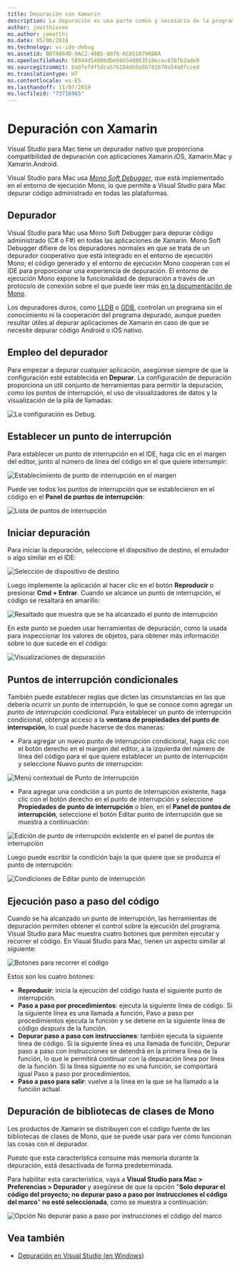 ```yaml
---
title: Depuración con Xamarin
description: La depuración es una parte común y necesaria de la programación. Como IDE consolidado, Visual Studio para Mac contiene un completo conjunto de características para facilitar la depuración. En este artículo se explica cómo usar todo el potencial de depuración de Visual Studio para Mac, desde la depuración segura a la visualización de datos.
author: jmatthiesen
ms.author: jomatthi
ms.date: 05/06/2018
ms.technology: vs-ide-debug
ms.assetid: BB7A084D-9AC2-48B5-8076-6C8518796BBA
ms.openlocfilehash: 58844d54000dbeb86548863510ecac63bfb2ade9
ms.sourcegitcommit: ba0fef4f5dca576104db9a5b702670a54a0fcced
ms.translationtype: HT
ms.contentlocale: es-ES
ms.lasthandoff: 11/07/2019
ms.locfileid: "73716965"
---
```

# <a name="debugging-with-xamarin"></a>Depuración con Xamarin

Visual Studio para Mac tiene un depurador nativo que proporciona compatibilidad de depuración con aplicaciones Xamarin.iOS, Xamarin.Mac y Xamarin.Android.

Visual Studio para Mac usa [*Mono Soft Debugger*](https://www.mono-project.com/docs/advanced/runtime/docs/soft-debugger/), que está implementado en el entorno de ejecución Mono, lo que permite a Visual Studio para Mac depurar código administrado en todas las plataformas.

## <a name="the-debugger"></a>Depurador

Visual Studio para Mac usa Mono Soft Debugger para depurar código administrado (C# o F#) en todas las aplicaciones de Xamarin. Mono Soft Debugger difiere de los depuradores normales en que se trata de un depurador cooperativo que está integrado en el entorno de ejecución Mono; el código generado y el entorno de ejecución Mono cooperan con el IDE para proporcionar una experiencia de depuración. El entorno de ejecución Mono expone la funcionalidad de depuración a través de un protocolo de conexión sobre el que puede leer más [en la documentación de Mono](https://www.mono-project.com/docs/advanced/runtime/docs/soft-debugger-wire-format/).

Los depuradores duros, como [LLDB]( http://lldb.llvm.org/index.html) o [GDB]( https://www.gnu.org/software/gdb/), controlan un programa sin el conocimiento ni la cooperación del programa depurado, aunque pueden resultar útiles al depurar aplicaciones de Xamarin en caso de que se necesite depurar código Android o iOS nativo.

## <a name="using-the-debugger"></a>Empleo del depurador

Para empezar a depurar cualquier aplicación, asegúrese siempre de que la configuración esté establecida en **Depurar**. La configuración de depuración proporciona un útil conjunto de herramientas para permitir la depuración, como los puntos de interrupción, el uso de visualizadores de datos y la visualización de la pila de llamadas:

![La configuración es Debug.](media/debugging-image_0.png)

## <a name="setting-a-breakpoint"></a>Establecer un punto de interrupción

Para establecer un punto de interrupción en el IDE, haga clic en el margen del editor, junto al número de línea del código en el que quiere interrumpir:

![Establecimiento de punto de interrupción en el margen](media/debugging-image0.png)

Puede ver todos los puntos de interrupción que se establecieron en el código en el  **Panel de puntos de interrupción**:

![Lista de puntos de interrupción](media/debugging-image0a.png)

## <a name="start-debugging"></a>Iniciar depuración

Para iniciar la depuración, seleccione el dispositivo de destino, el emulador o algo similar en el IDE:

![Selección de dispositivo de destino](media/debugging-image1.png)

Luego implemente la aplicación al hacer clic en el botón **Reproducir** o presionar **Cmd + Entrar**. Cuando se alcance un punto de interrupción, el código se resaltará en amarillo:

![Resaltado que muestra que se ha alcanzado el punto de interrupción](media/debugging-image2.png)

En este punto se pueden usar herramientas de depuración, como la usada para inspeccionar los valores de objetos, para obtener más información sobre lo que sucede en el código:

![Visualizaciones de depuración](media/debugging-image3.png)

## <a name="conditional-breakpoints"></a>Puntos de interrupción condicionales

También puede establecer reglas que dicten las circunstancias en las que debería ocurrir un punto de interrupción, lo que se conoce como agregar un *punto de interrupción condicional*. Para establecer un punto de interrupción condicional, obtenga acceso a la **ventana de propiedades del punto de interrupción**, lo cual puede hacerse de dos maneras:

* Para agregar un nuevo punto de interrupción condicional, haga clic con el botón derecho en el margen del editor, a la izquierda del número de línea del código para el que quiere establecer un punto de interrupción y seleccione Nuevo punto de interrupción:

 ![Menú contextual de Punto de interrupción](media/debugging-image4.png)

* Para agregar una condición a un punto de interrupción existente, haga clic con el botón derecho en el punto de interrupción y seleccione **Propiedades de punto de interrupción** o bien, en el **Panel de puntos de interrupción**, seleccione el botón Editar punto de interrupción que se muestra a continuación:

 ![Edición de punto de interrupción existente en el panel de puntos de interrupción](media/debugging-image5.png)

Luego puede escribir la condición bajo la que quiere que se produzca el punto de interrupción:

 ![Condiciones de Editar punto de interrupción](media/debugging-image6.png)

## <a name="stepping-through-code"></a>Ejecución paso a paso del código

Cuando se ha alcanzado un punto de interrupción, las herramientas de depuración permiten obtener el control sobre la ejecución del programa. Visual Studio para Mac muestra cuatro botones que permiten ejecutar y recorrer el código. En Visual Studio para Mac, tienen un aspecto similar al siguiente:

 ![Botones para recorrer el código](media/debugging-image7.png)

Estos son los cuatro botones:

* **Reproducir**: inicia la ejecución del código hasta el siguiente punto de interrupción.
* **Paso a paso por procedimientos**: ejecuta la siguiente línea de código. Si la siguiente línea es una llamada a función, Paso a paso por procedimientos ejecuta la función y se detiene en la siguiente línea de código *después* de la función.
* **Depurar paso a paso con instrucciones**: también ejecuta la siguiente línea de código. Si la siguiente línea es una llamada de función, Depurar paso a paso con instrucciones se detendrá en la primera línea de la función, lo que le permitirá continuar con la depuración línea por línea de la función. Si la línea siguiente no es una función, se comportará igual Paso a paso por procedimientos.
* **Paso a paso para salir**: vuelve a la línea en la que se ha llamado a la función actual.

## <a name="debugging-monos-class-libraries"></a>Depuración de bibliotecas de clases de Mono

Los productos de Xamarin se distribuyen con el código fuente de las bibliotecas de clases de Mono, que se puede usar para ver cómo funcionan las cosas con el depurador.

Puesto que esta característica consume más memoria durante la depuración, está desactivada de forma predeterminada.

Para habilitar esta característica, vaya a **Visual Studio para Mac > Preferencias > Depurador** y asegúrese de que la opción "**Solo depurar el código del proyecto; no depurar paso a paso por instrucciones el código del marco**" **no esté seleccionada**, como se muestra a continuación:

![Opción No depurar paso a paso por instrucciones el código del marco](media/debugging-image8.png)

## <a name="see-also"></a>Vea también

- [Depuración en Visual Studio (en Windows)](/visualstudio/debugger/)